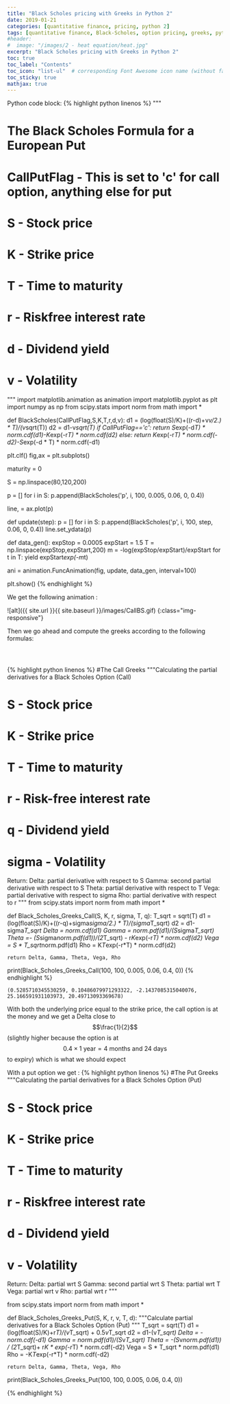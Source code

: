 ```yaml
---
title: "Black Scholes pricing with Greeks in Python 2"
date: 2019-01-21
categories: [quantitative finance, pricing, python 2]
tags: [quantitative finance, Black-Scholes, option pricing, greeks, python 2]
#header:
#  image: "/images/2 - heat equation/heat.jpg"
excerpt: "Black Scholes pricing with Greeks in Python 2"
toc: true
toc_label: "Contents"
toc_icon: "list-ul"  # corresponding Font Awesome icon name (without fa prefix
toc_sticky: true
mathjax: true
---
```


<!-- # H1 Heading

## H2 Heading

### H3 Heading

Here's some basic text

And here's some *italic*

Here's some **bold** text

What about a [link](https://github.com/kboct)

Here's a bulleted list:
* First
+ Second
- Third


Here's a numbered list:
1. First
2. Second
3. Third -->

Python code block:
{% highlight python linenos %}
"""
# The Black Scholes Formula for a European Put
# CallPutFlag - This is set to 'c' for call option, anything else for put
# S - Stock price
# K - Strike price
# T - Time to maturity
# r - Riskfree interest rate
# d - Dividend yield
# v - Volatility
"""
import matplotlib.animation as animation
import matplotlib.pyplot as plt
import numpy as np
from scipy.stats import norm
from math import *

def BlackScholes(CallPutFlag,S,K,T,r,d,v):
    d1 = (log(float(S)/K)+((r-d)+v*v/2.) * T)/(v*sqrt(T))
    d2 = d1-v*sqrt(T)
    if CallPutFlag=='c':
        return S*exp(-d*T) * norm.cdf(d1)-K*exp(-r*T) * norm.cdf(d2)
    else:
        return K*exp(-r*T) * norm.cdf(-d2)-S*exp(-d * T) * norm.cdf(-d1)

plt.clf()
fig,ax = plt.subplots()

maturity = 0

S = np.linspace(80,120,200)

p = []
for i in S:
    p.append(BlackScholes('p', i, 100, 0.005, 0.06, 0, 0.4))

line, = ax.plot(p)

def update(step):
    p = []
    for i in S:
        p.append(BlackScholes('p', i, 100, step, 0.06, 0, 0.4))
    line.set_ydata(p)

def data_gen():
    expStop = 0.0005
    expStart = 1.5
    T = np.linspace(expStop,expStart,200)
    m = -log(expStop/expStart)/expStart
    for t in T:
        yield expStart*exp(-m*t)

ani = animation.FuncAnimation(fig, update, data_gen, interval=100)

plt.show()
{% endhighlight %}

We get the following animation :

![alt]({{ site.url }}{{ site.baseurl }}/images/CallBS.gif)
{:class="img-responsive"}

Then we go ahead and compute the greeks according to the following formulas:

<math>\delta= \frac{\partial P}{\partial S}</math>

<math>\delta_{Call}= N(d_{1})</math>

<math>\delta_{Put} = \delta_{Call}-1= N(d_{1})-1</math>


{% highlight python linenos %}
#The Call Greeks
"""Calculating the partial derivatives for a Black Scholes Option (Call)
# S - Stock price
# K - Strike price
# T - Time to maturity
# r - Risk-free interest rate
# q - Dividend yield
# sigma - Volatility
Return:
Delta: partial derivative with respect to  S
Gamma: second partial derivative with respect to  S
Theta: partial derivative with respect to  T
Vega: partial derivative with respect to  sigma
Rho: partial derivative with respect to  r
"""
from scipy.stats import norm
from math import *

def Black_Scholes_Greeks_Call(S, K, r, sigma, T, q):
    T_sqrt = sqrt(T)
    d1 = (log(float(S)/K)+((r-q)+sigma*sigma/2.) * T)/(sigma*T_sqrt)
    d2 = d1-sigma*T_sqrt
    Delta = norm.cdf(d1)
    Gamma = norm.pdf(d1)/(S*sigma*T_sqrt)
    Theta =- (S*sigma*norm.pdf(d1))/(2*T_sqrt) - r*K*exp(-r*T) * norm.cdf(d2)
    Vega = S * T_sqrt*norm.pdf(d1)
    Rho = K*T*exp(-r*T) * norm.cdf(d2)

    return Delta, Gamma, Theta, Vega, Rho

print(Black_Scholes_Greeks_Call(100, 100, 0.005, 0.06, 0.4, 0))
{% endhighlight %}

```
(0.5285710345530259, 0.10486079971293322, -2.1437085315040076, 25.166591931103973, 20.49713093369678)
```
With both the underlying price equal to the strike price, the call option is at the money and we get a Delta close to $$\frac{1}{2}$$ (slightly higher because the option is at $$0.4 \times 1 \text{ year} = \text{4 months and 24 days}$$ to expiry) which is what we should expect


With a put option we get :
{% highlight python linenos %}
#The Put Greeks
"""Calculating the partial derivatives for a Black Scholes Option (Put)
# S - Stock price
# K - Strike price
# T - Time to maturity
# r - Riskfree interest rate
# d - Dividend yield
# v - Volatility
Return:
Delta: partial wrt S
Gamma: second partial wrt S
Theta: partial wrt T
Vega: partial wrt v
Rho: partial wrt r
"""

from scipy.stats import norm
from math import *

def Black_Scholes_Greeks_Put(S, K, r, v, T, d):
    """Calculate partial derivatives for a Black Scholes Option (Put)
    """
    T_sqrt = sqrt(T)
    d1 = (log(float(S)/K)+r*T)/(v*T_sqrt) + 0.5*v*T_sqrt
    d2 = d1-(v*T_sqrt)
    Delta = -norm.cdf(-d1)
    Gamma = norm.pdf(d1)/(S*v*T_sqrt)
    Theta = -(S*v*norm.pdf(d1)) / (2*T_sqrt)+ r*K * exp(-r*T) * norm.cdf(-d2)
    Vega = S * T_sqrt * norm.pdf(d1)
    Rho = -K*T*exp(-r*T) * norm.cdf(-d2)

    return Delta, Gamma, Theta, Vega, Rho


print(Black_Scholes_Greeks_Put(100, 100, 0.005, 0.06, 0.4, 0))

{% endhighlight %}
